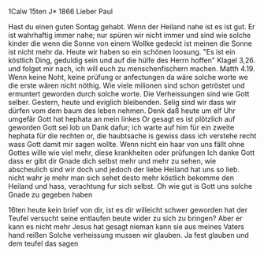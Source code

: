  1Calw 15ten J<uni>* 1866
Lieber Paul

Hast du einen guten Sontag gehabt. Wenn der Heiland nahe ist es ist gut. Er ist wahrhaftig immer nahe; nur spüren wir nicht immer und sind wie solche kinder die wenn die Sonne von einem Wollke gedeckt ist meinen die Sonne ist nicht mehr da. Heute wir haben so ein schönen loosung. "Es ist ein köstlich Ding, geduldig sein und auf die hülfe des Herrn hoffen" Klagel 3,26. und folget mir nach, ich will euch zu menschenfischern machen. Matth 4.19. Wenn keine Noht, keine prüfung or anfectungen da wäre solche worte we die erste wären nicht nöthig. Wie viele milionen sind schon getröstet und ermuntert geworden durch solche worte. Die Verheissungen sind wie Gott selber. Gestern, heute und eviglich bleibenden. Selig sind wir dass wir dürfen vom dem baum des leben nehmen. Denk daß heute um elf Uhr umgefär Gott hat hephata an mein linkes Or gesagt es ist plötzlich auf geworden Gott sei lob un Dank dafur; ich warte auf him für ein zweite hephata für die rechten or, die haubtsache is gewiss dass ich verstehe recht wass Gott damit mir sagen wollte. Wenn nicht ein haar von uns fällt ohne Gottes wille wie viel mehr, diese krankheiten oder prüfungen Ich danke Gott dass er gibt dir Gnade dich selbst mehr und mehr zu sehen, wie abscheulich sind wir doch und jedoch der liebe Heiland hat uns so lieb. nicht wahr je mehr man sich sehet desto mehr köstlich bekomme den Heiland und hass, verachtung fur sich selbst. Oh wie gut is Gott uns solche Gnade zu gegeben haben

16ten heute kein brief von dir, ist es dir willeicht schwer geworden hat der Teufel versucht seine entlaufen beute wider zu sich zu bringen? Aber er kann es nicht mehr Jesus hat gesagt nieman kann sie aus meines Vaters hand reißen Solche verheissung mussen wir glauben. Ja fest glauben und dem teufel das sagen
